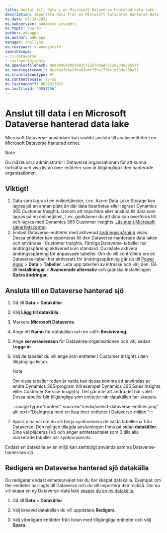 ```yaml
---
title: Anslut till data i en Microsoft Dataverse hanterad data lake
description: Importera data från en Microsoft Dataverse hanterad data lake.
ms.date: 05/18/2022
ms.subservice: audience-insights
ms.topic: how-to
author: adkuppa
ms.author: adkuppa
manager: shellyha
ms.reviewer: v-wendysmith
searchScope:
- ci-dataverse
- customerInsights
ms.openlocfilehash: 9ae0b964d8d39835715b7ddadc712e2338b855af
ms.sourcegitcommit: dca46afb9e23ba87a0ff59a1776c1d139e209a32
ms.translationtype: HT
ms.contentlocale: sv-SE
ms.lasthandoff: 06/29/2022
ms.locfileid: "9081756"
---
```

# <a name="connect-to-data-in-a-microsoft-dataverse-managed-data-lake"></a>Anslut till data i en Microsoft Dataverse hanterad data lake

Microsoft Dataverse-användare kan snabbt ansluta till analysentiteter i en Microsoft Dataverse hanterad enhet.

> [!NOTE]
> Du måste vara administratör i Dataverse organisationen för att kunna fortsätta och visa listan över entiteter som är tillgängliga i den hanterade organisationen.

## <a name="important-considerations"></a>Viktigt!

1. Data som lagras i en onlinetjänster, t.ex. Azure Data Lake Storage kan lagras på en annan plats än där data bearbetas eller lagras i Dynamics 365 Customer Insights. Genom att importera eller ansluta till data som lagras på en onlinetjänst, t.ex. godkänner du att data kan överföras till och lagras med Dynamics 365 Customer Insights. [Läs mer i Microsoft säkerhetscenter](https://www.microsoft.com/trust-center).
2. Endast Dataverse-entiteter med aktiverad [ändringsspårning](/power-platform/admin/enable-change-tracking-control-data-synchronization) visas. Dessa entiteter kan exporteras till den Dataverse-hanterade data laken och användas i Customer Insights. Färdiga Dataverse-tabeller har ändringsspårning aktiverad som standard. Du måste aktivera ändringsspårning för anpassade tabeller. Om du vill kontrollera om en Dataverse-tabell har aktiverats för ändringsspårning går du till [Power Apps](https://make.powerapps.com) > **Data** > **Tabeller**. Leta upp tabellen av intresse och välj den. Gå till **Inställningar** > **Avancerade alternativ** och granska inställningen **Spåra ändringar**.

## <a name="connect-to-a-dataverse-managed-lake"></a>Ansluta till en Dataverse hanterad sjö

1. Gå till **Data** > **Datakällor**.

1. Välj **Lägg till datakälla**.

1. Markera **Microsoft Dataverse**.

1. Ange ett **Namn** för datakällan och en valfri **Beskrivning**.

1. Ange **serveradressen** för Dataverse-organisationen och välj sedan **Logga in**.

1. Välj de tabeller du vill ange som entiteter i Customer Insights i den tillgängliga listan.

   > [!NOTE]
   > Om vissa tabeller redan är valda kan dessa komma att användas av andra Dynamics 365-program (till exempel Dynamics 365 Sales Insights elller Customer Service Insights). Det går inte att ändra det här valet. Dessa tabeller blir tillgängliga som entiteter när datakällan har skapats.

    :::image type="content" source="media/select-dataverse-entities.png" alt-text="Dialogruta med en lista över entiteter i Dataverse-miljön.":::

1. Spara dina val om du vill börja synkronisera de valda tabellerna från Dataverse. Den nyligen tillagda anslutningen finns på sidan **datakällor**. Dina val placeras i kö och anger entitetsantalet som 0 tills alla markerade tabeller har synkroniserats.

Endast en datakälla av en miljö kan samtidigt använda samma Dataverse-hanterade sjö.

## <a name="edit-a-dataverse-managed-lake-data-source"></a>Redigera en Dataverse hanterad sjö datakälla

Du redigerar endast enhetsurvalet när du har skapat datakälla. Exempel: om fler entiteter har lagts till Dataverse och du vill importera dem också.
Om du vill skapa en ny Dataverse-data lake [skapar du en ny datakälla](#connect-to-a-dataverse-managed-lake).

1. Gå till **Data** > **Datakällor**.

1. Välj bredvid datakällan du vill uppdatera **Redigera**.

1. Välj ytterligare entiteter från listan med tillgängliga entiteter och välj **Spara**.
